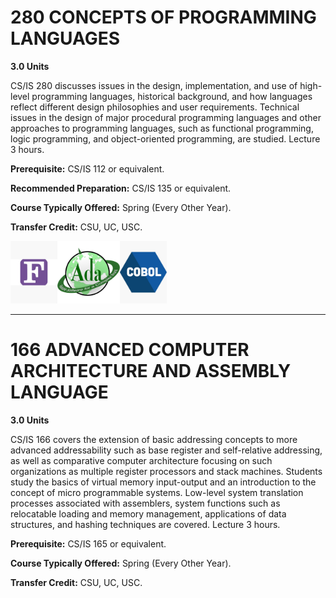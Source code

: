 # 280 CONCEPTS OF PROGRAMMING LANGUAGES

**3.0 Units**

CS/IS 280 discusses issues in the design, implementation, and use of high-level programming languages, historical background, and how languages reflect different design philosophies and user requirements. Technical issues in the design of major procedural programming languages and other approaches to programming languages, such as functional programming, logic programming, and object-oriented programming, are studied. Lecture 3 hours.

**Prerequisite:** CS/IS 112 or equivalent.

**Recommended Preparation:** CS/IS 135 or equivalent.

**Course Typically Offered:** Spring (Every Other Year).

**Transfer Credit:** CSU, UC, USC.

<img src="./assets/fortran.jpg" alt="Fortran" height="100"><img src="./assets/ada.png" alt="ada" height="100"><img src="./assets/cobol.jpg" alt="cobol" height="100">

---

# 166 ADVANCED COMPUTER ARCHITECTURE AND ASSEMBLY LANGUAGE

**3.0 Units**

CS/IS 166 covers the extension of basic addressing concepts to more advanced addressability such as base register and self-relative addressing, as well as comparative computer architecture focusing on such organizations as multiple register processors and stack machines. Students study the basics of virtual memory input-output and an introduction to the concept of micro programmable systems. Low-level system translation processes associated with assemblers, system functions such as relocatable loading and memory management, applications of data structures, and hashing techniques are covered. Lecture 3 hours.

**Prerequisite:** CS/IS 165 or equivalent.

**Course Typically Offered:** Spring (Every Other Year).

**Transfer Credit:** CSU, UC, USC.

